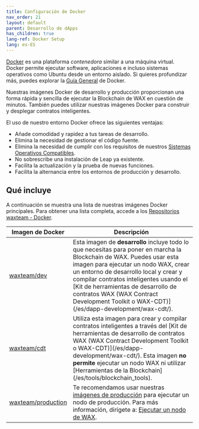 ```yaml
---
title: Configuración de Docker
nav_order: 21
layout: default
parent: Desarrollo de dApps
has_children: true
lang-ref: Docker Setup
lang: es-ES
---
```


<a href="https://www.docker.com/" target="_blank">Docker</a> es una plataforma *contenedora* similar a una máquina virtual. Docker permite ejecutar software, aplicaciones e incluso sistemas operativos como Ubuntu desde un entorno aislado. Si quieres profundizar más, puedes explorar la <a href="https://www.docker.com/why-docker" target="_blank">Guía General</a> de Docker.

Nuestras imágenes Docker de desarrollo y producción proporcionan una forma rápida y sencilla de ejecutar la Blockchain de WAX en cuestión de minutos. También puedes utilizar nuestras imágenes Docker para construir y desplegar contratos inteligentes.

El uso de nuestro entorno Docker ofrece las siguientes ventajas:

* Añade comodidad y rapidez a tus tareas de desarrollo.
* Elimina la necesidad de gestionar el código fuente.
* Elimina la necesidad de cumplir con los requisitos de nuestros [Sistemas Operativos Compatibles](/es/tools/os).
* No sobrescribe una instalación de Leap ya existente.
* Facilita la actualización y la prueba de nuevas funciones.
* Facilita la alternancia entre los entornos de producción y desarrollo.

<!--<strong>Nota:</strong> While it isn't required to build the source code from our <a href="https://github.com/worldwide-asset-exchange" target="_blank">WAX Git Repository</a>, we still recommend that you . 
{: .label .label-yellow }-->

## Qué incluye

A continuación se muestra una lista de nuestras imágenes Docker principales. Para obtener una lista completa, accede a los <a href="https://hub.docker.com/u/waxteam" target="_blank">Repositorios waxteam - Docker</a>.

<table>
<thead>
<tr>
<th style="width:25%">Imagen de Docker</th>
<th>Descripción</th>
</tr>
</thead>

<tbody>
<tr>
<td><a href="https://hub.docker.com/r/waxteam/dev" target="_blank">waxteam/dev</a></td>
<td>Esta imagen de <strong>desarrollo</strong> incluye todo lo que necesitas para poner en marcha la Blockchain de WAX. Puedes usar esta imagen para ejecutar un nodo WAX, crear un entorno de desarrollo local y crear y compilar contratos inteligentes usando el [Kit de herramientas de desarrollo de contratos WAX (WAX Contract Development Toolkit o WAX-CDT)](/es/dapp-development/wax-cdt/).</td>
</tr>

<tr>
<td><a href="https://hub.docker.com/r/waxteam/cdt" target="_blank">waxteam/cdt</a></td>
<td>Utiliza esta imagen para crear y compilar contratos inteligentes a través del [Kit de herramientas de desarrollo de contratos WAX (WAX Contract Development Toolkit o WAX-CDT)](/es/dapp-development/wax-cdt/). Esta imagen <strong>no permite</strong> ejecutar un nodo WAX ni utilizar [Herramientas de la Blockchain](/es/tools/blockchain_tools).</td>
</tr>

<td><a href="https://hub.docker.com/r/waxteam/production" target="_blank">waxteam/production</a></td>
<td>Te recomendamos usar nuestras <a href="https://hub.docker.com/r/waxteam/production" target="_blank">imágenes de producción</a> para ejecutar un nodo de producción. Para más información, dirígete a: <a href="https://github.com/worldwide-asset-exchange/wax-blockchain/tree/develop/samples/mainnet" target="_blank">Ejecutar un nodo de WAX</a>.</td>
</tr>

</tbody>
</table>




